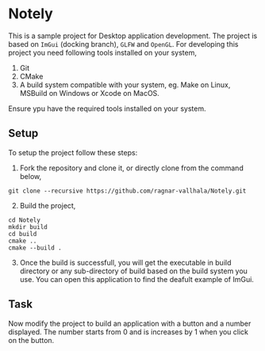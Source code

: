 # Notely

This is a sample project for Desktop application development. The project is based on `ImGui` (docking branch), `GLFW` and `OpenGL`. For developing this project you need following tools installed on your system,
1. Git
2. CMake
3. A build system compatible with your system, eg. Make on Linux, MSBuild on Windows or Xcode on MacOS.

Ensure ypu have the required tools installed on your system.

## Setup
To setup the project follow these steps:
1. Fork the repository and clone it, or directly clone from the command below,
```
git clone --recursive https://github.com/ragnar-vallhala/Notely.git
```
2. Build the project,
```
cd Notely
mkdir build
cd build
cmake ..
cmake --build .
```
3. Once the build is successfull, you will get the executable in build directory or any sub-directory of build based on the build system you use. You can open this application to find the deafult example of ImGui.
## Task

Now modify the project to build an application with a button and a number displayed. The number starts from 0 and is increases by 1 when you click on the button. 


